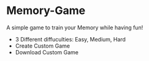 # Memory-Game
A simple game to train your Memory while having fun!
- 3 Different diffuculties: Easy, Medium, Hard
- Create Custom Game
- Download Custom Game
